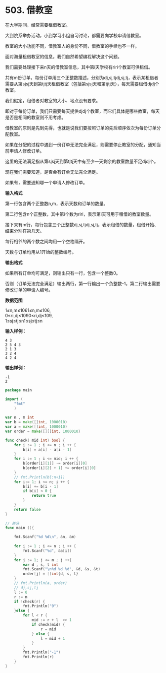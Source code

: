 # 503. 借教室



在大学期间，经常需要租借教室。

大到院系举办活动，小到学习小组自习讨论，都需要向学校申请借教室。

教室的大小功能不同，借教室人的身份不同，借教室的手续也不一样。 

面对海量租借教室的信息，我们自然希望编程解决这个问题。

我们需要处理接下来n天的借教室信息，其中第i天学校有riri个教室可供租借。

共有m份订单，每份订单用三个正整数描述，分别为dj,sj,tjdj,sj,tj，表示某租借者需要从第sjsj天到第tjtj天租借教室（包括第sjsj天和第tjtj天），每天需要租借djdj个教室。 

我们假定，租借者对教室的大小、地点没有要求。

即对于每份订单，我们只需要每天提供djdj个教室，而它们具体是哪些教室，每天是否是相同的教室则不用考虑。 

借教室的原则是先到先得，也就是说我们要按照订单的先后顺序依次为每份订单分配教室。

如果在分配的过程中遇到一份订单无法完全满足，则需要停止教室的分配，通知当前申请人修改订单。

这里的无法满足指从第sjsj天到第tjtj天中有至少一天剩余的教室数量不足djdj个。 

现在我们需要知道，是否会有订单无法完全满足。

如果有，需要通知哪一个申请人修改订单。

**输入格式**

第一行包含两个正整数n,m，表示天数和订单的数量。 

第二行包含n个正整数，其中第i个数为riri，表示第i天可用于租借的教室数量。 

接下来有m行，每行包含三个正整数dj,sj,tjdj,sj,tj，表示租借的数量，租借开始、结束分别在第几天。 

每行相邻的两个数之间均用一个空格隔开。

天数与订单均用从1开始的整数编号。

**输出格式**

如果所有订单均可满足，则输出只有一行，包含一个整数0。

否则（订单无法完全满足）输出两行，第一行输出一个负整数-1，第二行输出需要修改订单的申请人编号。

**数据范围**

1≤n,m≤1061≤n,m≤106,  
0≤ri,dj≤1090≤ri,dj≤109,  
1≤sj≤tj≤n1≤sj≤tj≤n

**输入样例：**

```text
4 3 
2 5 4 3 
2 1 3 
3 2 4 
4 2 4
```

**输出样例：**

```text
-1 
2
```

```go
package main

import (
    "fmt"
    )
    
var n , m int   
var b = make([]int, 1000010)
var a = make([]int, 1000010)
var order = make([][]int, 1000010)

func check( mid int) bool {
    for i := 1 ; i <= n ; i ++ {
        b[i] = a[i] - a[i - 1]
    }
    for i := 1 ; i <= mid; i ++ {
        b[order[i][1]] -= order[i][0]
        b[order[i][2] + 1] += order[i][0]
    }
    // fmt.Println(b[:n+1])
    for i:= 1; i <= n; i ++ {
        b[i] += b[i - 1]
        if b[i] < 0 {
            return true
        }
    }
    return false
}
    
// 差分 
func main (){

    fmt.Scanf("%d %d\n", &n, &m)
    
    for i := 1 ; i <= n ; i ++ {
        fmt.Scanf("%d", &a[i])
    }
    for j := 1; j <= m ; j ++{
        var d , s, t int 
        fmt.Scanf("\n%d %d %d", &d, &s, &t)
        order[j] = []int{d, s, t}
    }
    // fmt.Println(a, order)
    // dj,sj,tj
    l := 0
    r := m
    if !check(r) {
        fmt.Println("0")
    }else {
        for l < r {
            mid := r + l  >> 1
            if check(mid) {
                r = mid 
            } else {
                l = mid + 1
            }
        }
        fmt.Println("-1")
        fmt.Println(r)
    }
}
```

